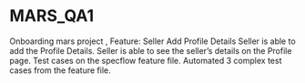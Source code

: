 # MARS_QA1
Onboarding mars project , Feature: Seller Add Profile Details
 Seller is able to add the Profile Details.
 Seller is able to see the seller’s details on the Profile page.
Test cases on the specflow feature file.
Automated 3 complex test cases from the  feature file.
